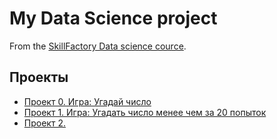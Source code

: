 # My Data Science project

From the [SkillFactory Data science cource](https://skillfactory.ru/data-science-specialization).

## Проекты

* [Проект 0. Игра: Угадай число](https://github.com/Nadarsa/sf_data_science/tree/main/project_0)
* [Проект 1. Игра: Угадать число менее чем за 20 попыток](https://github.com/Nadarsa/sf_data_science/tree/main/project_1)
* [Проект 2. ]()
